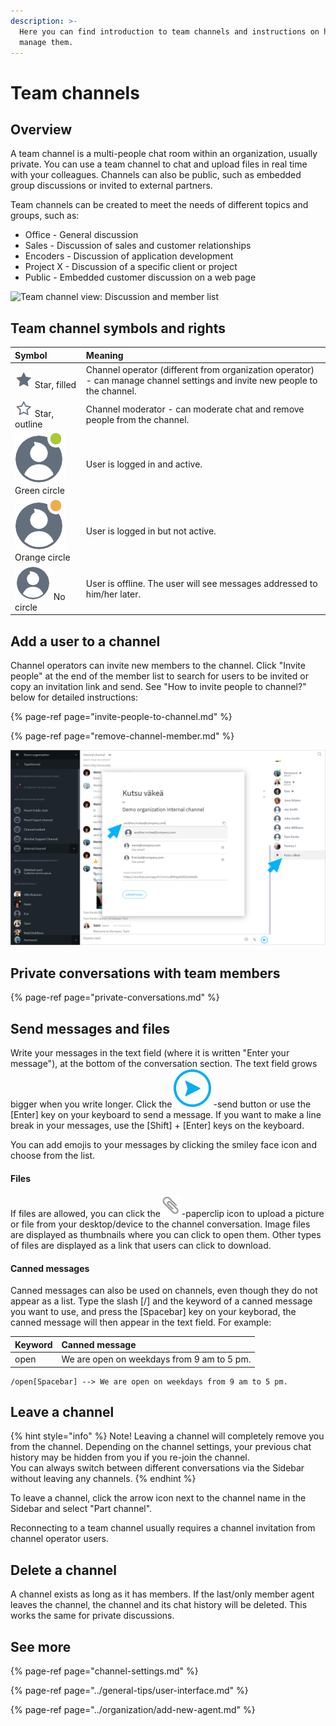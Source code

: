```yaml
---
description: >-
  Here you can find introduction to team channels and instructions on how to
  manage them.
---
```


# Team channels

## Overview

A team channel is a multi-people chat room within an organization, usually private. You can use a team channel to chat and upload files in real time with your colleagues. Channels can also be public, such as embedded group discussions or invited to external partners.

Team channels can be created to meet the needs of different topics and groups, such as:

* Office - General discussion
* Sales - Discussion of sales and customer relationships
* Encoders - Discussion of application development
* Project X - Discussion of a specific client or project
* Public - Embedded customer discussion on a web page

![Team channel view: Discussion and member list](https://lh4.googleusercontent.com/vF6Ck5-WasKyMg03jHp1T9-QcfBnb9b4BqueuGcYwzpVG2N5pRN2akPJDBwHDN8QRVAnidbXVJtmtSbTANMrUyEm8d2FL12C8Fwx0x65bQ3NbBAGm8JVprJtYlgrGYxFbrnUz85RhU8)

## Team channel symbols and rights

| Symbol | Meaning |
| :--- | :--- |
| ![](../.gitbook/assets/operator.png) Star, filled | Channel operator \(different from organization operator\) - can manage channel settings and invite new people to the channel. |
| ![](../.gitbook/assets/moderator.png) Star, outline | Channel moderator - can moderate chat and remove people from the channel.  |
| ![](../.gitbook/assets/online%20%281%29.png) Green circle | User is logged in and active. |
| ![](../.gitbook/assets/idle.png) Orange circle | User is logged in but not active. |
| ![](../.gitbook/assets/offline-avatar.png) No circle | User is offline. The user will see messages addressed to him/her later. |

## Add a user to a channel

Channel operators can invite new members to the channel. Click "Invite people" at the end of the member list to search for users to be invited or copy an invitation link and send. See "How to invite people to channel?" below for detailed instructions:

{% page-ref page="invite-people-to-channel.md" %}

{% page-ref page="remove-channel-member.md" %}

![](../.gitbook/assets/invite%20%281%29.png)

## Private conversations with team members <a id="yksityiskeskustelut-tiimilaisten-kesken"></a>

{% page-ref page="private-conversations.md" %}

## Send messages and files <a id="viestien-ja-tiedostojen-lahettaminen"></a>

Write your messages in the text field \(where it is written "Enter your message"\), at the bottom of the conversation section. The text field grows bigger when you write longer. Click the![](../.gitbook/assets/textarea-5.png)-send button or use the \[Enter\] key on your keyboard to send a message. If you want to make a line break in your messages, use the \[Shift\] + \[Enter\] keys on the keyboard.

You can add emojis to your messages by clicking the smiley face icon and choose from the list.

#### Files

If files are allowed, you can click the![](../.gitbook/assets/textarea-2.png)-paperclip icon to upload a picture or file from your desktop/device to the channel conversation. Image files are displayed as thumbnails where you can click to open them. Other types of files are displayed as a link that users can click to download.

#### Canned messages

Canned messages can also be used on channels, even though they do not appear as a list. Type the slash \[/\] and the keyword of a canned message you want to use, and press the \[Spacebar\] key on your keyborad, the canned message will then appear in the text field. For example:

| Keyword | Canned message |
| :--- | :--- |
| open | We are open on weekdays from 9 am to 5 pm. |

```text
/open[Spacebar] --> We are open on weekdays from 9 am to 5 pm.
```

## Leave a channel

{% hint style="info" %}
Note! Leaving a channel will completely remove you from the channel. Depending on the channel settings, your previous chat history may be hidden from you if you re-join the channel.  
You can always switch between different conversations via the Sidebar without leaving any channels.
{% endhint %}

To leave a channel, click the arrow icon next to the channel name in the Sidebar and select "Part channel".

Reconnecting to a team channel usually requires a channel invitation from channel operator users.

## Delete a channel

A channel exists as long as it has members. If the last/only member agent leaves the channel, the channel and its chat history will be deleted. This works the same for private discussions.

## See more

{% page-ref page="channel-settings.md" %}

{% page-ref page="../general-tips/user-interface.md" %}

{% page-ref page="../organization/add-new-agent.md" %}

